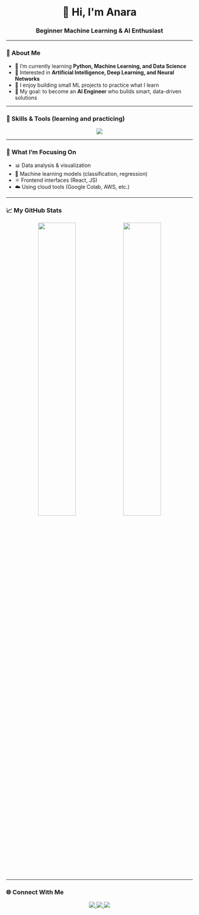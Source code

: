<h1 align="center">👋 Hi, I'm Anara </h1>
<h3 align="center">Beginner Machine Learning & AI Enthusiast</h3>

---

### 💫 About Me
- 🌱 I’m currently learning **Python, Machine Learning, and Data Science**
- 🤖 Interested in **Artificial Intelligence, Deep Learning, and Neural Networks**
- 🧠 I enjoy building small ML projects to practice what I learn
- 🎯 My goal: to become an **AI Engineer** who builds smart, data-driven solutions  

---

### 🧰 Skills & Tools (learning and practicing)
<p align="center">
  <img src="https://skillicons.dev/icons?i=python,js,react,django <br>fastapi,postgres,numpy,nginx<br>linux,aws,git,github" />

</p>

---

### 🧠 What I’m Focusing On
- 📊 Data analysis & visualization  
- 🧮 Machine learning models (classification, regression)  
- ⚛️ Frontend interfaces (React, JS)   
- ☁️ Using cloud tools (Google Colab, AWS, etc.)


---

### 📈 My GitHub Stats
<p align="center">
  <img src="https://github-readme-stats.vercel.app/api?username=YOUR_GITHUB_USERNAME&show_icons=true&theme=tokyonight" width="45%"/>
  <img src="https://github-readme-stats.vercel.app/api/top-langs/?username=YOUR_GITHUB_USERNAME&layout=compact&theme=tokyonight" width="45%"/>
</p>

---

### 🌐 Connect With Me
<p align="center">
  <a href="mailto:anaraanarkulova25@gmail.com">
    <img src="https://skillicons.dev/icons?i=gmail" />
  </a>
  <a href="https://github.com/7anara">
    <img src="https://skillicons.dev/icons?i=github" />
  </a>
  <a href="https://linkedin.com/in/anara-anarkulova">
    <img src="https://skillicons.dev/icons?i=linkedin" />
  </a>
</p>


